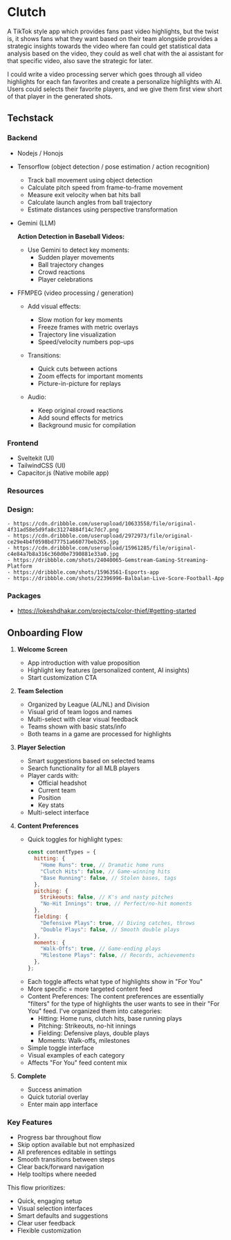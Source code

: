 # Clutch

A TikTok style app which provides fans past video highlights, but the twist is, it shows fans what they want based on their team alongside provides a strategic insights towards the video where fan could get statistical data analysis based on the video, they could as well chat with the ai assistant for that specific video, also save the strategic for later.

I could write a video processing server which goes through all video highlights for each fan favorites and create a personalize highlights with AI. Users could selects their favorite players, and we give them first view short of that player in the generated shots.

## Techstack

### Backend

- Nodejs / Honojs
- Tensorflow (object detection / pose estimation / action recognition)

  - Track ball movement using object detection
  - Calculate pitch speed from frame-to-frame movement
  - Measure exit velocity when bat hits ball
  - Calculate launch angles from ball trajectory
  - Estimate distances using perspective transformation

  <!--
    Audio analysis for:


  - Crowd cheering
  - Bat crack sounds
  - Commentary excitement -->

- Gemini (LLM)

  **Action Detection in Baseball Videos:**

  - Use Gemini to detect key moments:
    - Sudden player movements
    - Ball trajectory changes
    - Crowd reactions
    - Player celebrations

- FFMPEG (video processing / generation)

  - Add visual effects:

    - Slow motion for key moments
    - Freeze frames with metric overlays
    - Trajectory line visualization
    - Speed/velocity numbers pop-ups

  - Transitions:

    - Quick cuts between actions
    - Zoom effects for important moments
    - Picture-in-picture for replays

  - Audio:
    - Keep original crowd reactions
    - Add sound effects for metrics
    - Background music for compilation

### Frontend

- Sveltekit (UI)
- TailwindCSS (UI)
- Capacitor.js (Native mobile app)

### Resources

### Design:

    - https://cdn.dribbble.com/userupload/10633558/file/original-4f31ad58e5d9fa8c31274884f14c7dc7.png
    - https://cdn.dribbble.com/userupload/2972973/file/original-ce29e4b4f0598bd77751a66077beb265.jpg
    - https://cdn.dribbble.com/userupload/15961285/file/original-c4e84a7b8a316c360d0e7390881e33a0.jpg
    - https://dribbble.com/shots/24040065-Gemstream-Gaming-Streaming-Platform
    - https://dribbble.com/shots/15963561-Esports-app
    - https://dribbble.com/shots/22396996-Balbalan-Live-Score-Football-App

### Packages

- https://lokeshdhakar.com/projects/color-thief/#getting-started

## Onboarding Flow

1. **Welcome Screen**

   - App introduction with value proposition
   - Highlight key features (personalized content, AI insights)
   - Start customization CTA

2. **Team Selection**

   - Organized by League (AL/NL) and Division
   - Visual grid of team logos and names
   - Multi-select with clear visual feedback
   - Teams shown with basic stats/info
   - Both teams in a game are processed for highlights

3. **Player Selection**

   - Smart suggestions based on selected teams
   - Search functionality for all MLB players
   - Player cards with:
     - Official headshot
     - Current team
     - Position
     - Key stats
   - Multi-select interface

4. **Content Preferences**

   - Quick toggles for highlight types:
     ```javascript
     const contentTypes = {
       hitting: {
         "Home Runs": true, // Dramatic home runs
         "Clutch Hits": false, // Game-winning hits
         "Base Running": false, // Stolen bases, tags
       },
       pitching: {
         Strikeouts: false, // K's and nasty pitches
         "No-Hit Innings": true, // Perfect/no-hit moments
       },
       fielding: {
         "Defensive Plays": true, // Diving catches, throws
         "Double Plays": false, // Smooth double plays
       },
       moments: {
         "Walk-Offs": true, // Game-ending plays
         "Milestone Plays": false, // Records, achievements
       },
     };
     ```
   - Each toggle affects what type of highlights show in "For You"
   - More specific = more targeted content feed
   - Content Preferences: The content preferences are essentially "filters" for the type of highlights the user wants to see in their "For You" feed. I've organized them into categories:
     - Hitting: Home runs, clutch hits, base running plays
     - Pitching: Strikeouts, no-hit innings
     - Fielding: Defensive plays, double plays
     - Moments: Walk-offs, milestones
   - Simple toggle interface
   - Visual examples of each category
   - Affects "For You" feed content mix

5. **Complete**
   - Success animation
   - Quick tutorial overlay
   - Enter main app interface

### Key Features

- Progress bar throughout flow
- Skip option available but not emphasized
- All preferences editable in settings
- Smooth transitions between steps
- Clear back/forward navigation
- Help tooltips where needed

This flow prioritizes:

- Quick, engaging setup
- Visual selection interfaces
- Smart defaults and suggestions
- Clear user feedback
- Flexible customization
